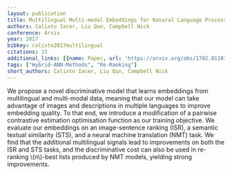 ```yaml
---
layout: publication
title: Multilingual Multi-modal Embeddings for Natural Language Processing
authors: Calixto Iacer, Liu Qun, Campbell Nick
conference: Arxiv
year: 2017
bibkey: calixto2017multilingual
citations: 15
additional_links: [{name: Paper, url: 'https://arxiv.org/abs/1702.01101'}]
tags: ["Hybrid-ANN-Methods", "Re-Ranking"]
short_authors: Calixto Iacer, Liu Qun, Campbell Nick
---
```

We propose a novel discriminative model that learns embeddings from
multilingual and multi-modal data, meaning that our model can take advantage of
images and descriptions in multiple languages to improve embedding quality. To
that end, we introduce a modification of a pairwise contrastive estimation
optimisation function as our training objective. We evaluate our embeddings on
an image-sentence ranking (ISR), a semantic textual similarity (STS), and a
neural machine translation (NMT) task. We find that the additional multilingual
signals lead to improvements on both the ISR and STS tasks, and the
discriminative cost can also be used in re-ranking \\(n\\)-best lists produced by
NMT models, yielding strong improvements.